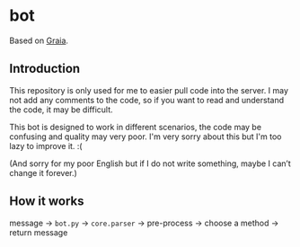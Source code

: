 # bot

Based on [Graia](https://github.com/GraiaProject/Application).

## Introduction

This repository is only used for me to easier pull code into the server. I may not add any comments to the code, so if you want to read and understand the code, it may be difficult.

This bot is designed to work in different scenarios, the code may be confusing and quality may very poor. I'm very sorry about this but I'm too lazy to improve it. :(

(And sorry for my poor English but if I do not write something, maybe I can’t change it forever.)

## How it works

message -> `bot.py` -> `core.parser` -> pre-process -> choose a method -> return message
